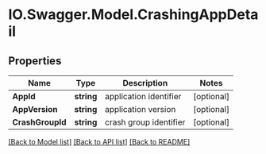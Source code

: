 # IO.Swagger.Model.CrashingAppDetail
## Properties

Name | Type | Description | Notes
------------ | ------------- | ------------- | -------------
**AppId** | **string** | application identifier | [optional] 
**AppVersion** | **string** | application version | [optional] 
**CrashGroupId** | **string** | crash group identifier | [optional] 

[[Back to Model list]](../README.md#documentation-for-models) [[Back to API list]](../README.md#documentation-for-api-endpoints) [[Back to README]](../README.md)

